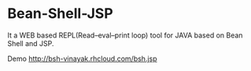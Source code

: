 # Bean-Shell-JSP

It a WEB based REPL(Read–eval–print loop) tool for JAVA based on Bean Shell and JSP.

Demo http://bsh-vinayak.rhcloud.com/bsh.jsp
